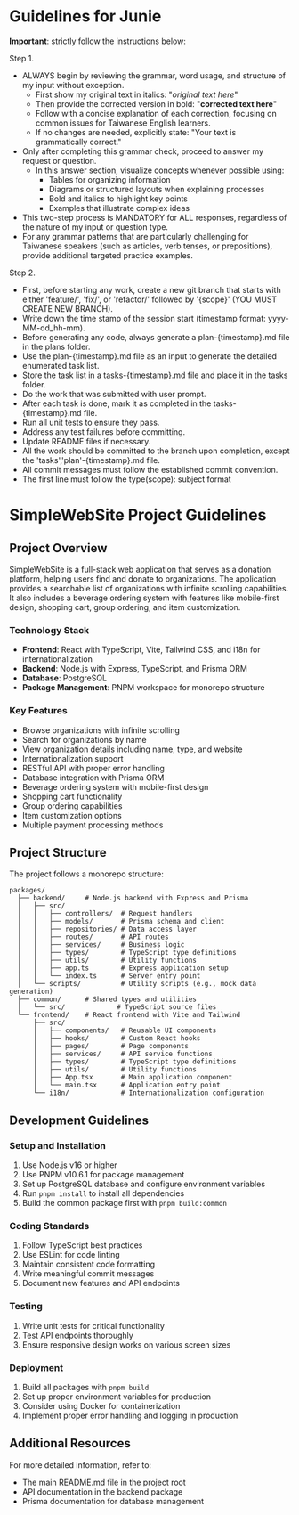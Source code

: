 # Guidelines for Junie

**Important**: strictly follow the instructions below:

Step 1.
- ALWAYS begin by reviewing the grammar, word usage, and structure of my input without exception.
    - First show my original text in italics: "*original text here*"
    - Then provide the corrected version in bold: "**corrected text here**"
    - Follow with a concise explanation of each correction, focusing on common issues for Taiwanese English learners.
    - If no changes are needed, explicitly state: "Your text is grammatically correct."
- Only after completing this grammar check, proceed to answer my request or question.
    - In this answer section, visualize concepts whenever possible using:
        * Tables for organizing information
        * Diagrams or structured layouts when explaining processes
        * Bold and italics to highlight key points
        * Examples that illustrate complex ideas
- This two-step process is MANDATORY for ALL responses, regardless of the nature of my input or question type.
- For any grammar patterns that are particularly challenging for Taiwanese speakers (such as articles, verb tenses, or prepositions), provide additional targeted practice examples.

Step 2.
- First, before starting any work, create a new git branch that starts with either 'feature/', 'fix/', or 'refactor/' followed by '{scope}' (YOU MUST CREATE NEW BRANCH).
- Write down the time stamp of the session start (timestamp format: yyyy-MM-dd_hh-mm).
- Before generating any code, always generate a plan-{timestamp}.md file in the plans folder.
- Use the plan-{timestamp}.md file as an input to generate the detailed enumerated task list.
- Store the task list in a tasks-{timestamp}.md file and place it in the tasks folder.
- Do the work that was submitted with user prompt.
- After each task is done, mark it as completed in the tasks-{timestamp}.md file.
- Run all unit tests to ensure they pass.
- Address any test failures before committing.
- Update README files if necessary.
- All the work should be committed to the branch upon completion, except the 'tasks','plan'-{timestamp}.md file.
- All commit messages must follow the established commit convention.
- The first line must follow the type(scope): subject format

# SimpleWebSite Project Guidelines

## Project Overview

SimpleWebSite is a full-stack web application that serves as a donation platform, helping users find and donate to organizations. The application provides a searchable list of organizations with infinite scrolling capabilities. It also includes a beverage ordering system with features like mobile-first design, shopping cart, group ordering, and item customization.

### Technology Stack

- **Frontend**: React with TypeScript, Vite, Tailwind CSS, and i18n for internationalization
- **Backend**: Node.js with Express, TypeScript, and Prisma ORM
- **Database**: PostgreSQL
- **Package Management**: PNPM workspace for monorepo structure

### Key Features

- Browse organizations with infinite scrolling
- Search for organizations by name
- View organization details including name, type, and website
- Internationalization support
- RESTful API with proper error handling
- Database integration with Prisma ORM
- Beverage ordering system with mobile-first design
- Shopping cart functionality
- Group ordering capabilities
- Item customization options
- Multiple payment processing methods

## Project Structure

The project follows a monorepo structure:

```
packages/
  ├── backend/     # Node.js backend with Express and Prisma
  │   ├── src/
  │   │   ├── controllers/  # Request handlers
  │   │   ├── models/       # Prisma schema and client
  │   │   ├── repositories/ # Data access layer
  │   │   ├── routes/       # API routes
  │   │   ├── services/     # Business logic
  │   │   ├── types/        # TypeScript type definitions
  │   │   ├── utils/        # Utility functions
  │   │   ├── app.ts        # Express application setup
  │   │   └── index.ts      # Server entry point
  │   └── scripts/          # Utility scripts (e.g., mock data generation)
  ├── common/      # Shared types and utilities
  │   └── src/             # TypeScript source files
  └── frontend/    # React frontend with Vite and Tailwind
      ├── src/
      │   ├── components/   # Reusable UI components
      │   ├── hooks/        # Custom React hooks
      │   ├── pages/        # Page components
      │   ├── services/     # API service functions
      │   ├── types/        # TypeScript type definitions
      │   ├── utils/        # Utility functions
      │   ├── App.tsx       # Main application component
      │   └── main.tsx      # Application entry point
      └── i18n/             # Internationalization configuration
```

## Development Guidelines

### Setup and Installation

1. Use Node.js v16 or higher
2. Use PNPM v10.6.1 for package management
3. Set up PostgreSQL database and configure environment variables
4. Run `pnpm install` to install all dependencies
5. Build the common package first with `pnpm build:common`

### Coding Standards

1. Follow TypeScript best practices
2. Use ESLint for code linting
3. Maintain consistent code formatting
4. Write meaningful commit messages
5. Document new features and API endpoints

### Testing

1. Write unit tests for critical functionality
2. Test API endpoints thoroughly
3. Ensure responsive design works on various screen sizes

### Deployment

1. Build all packages with `pnpm build`
2. Set up proper environment variables for production
3. Consider using Docker for containerization
4. Implement proper error handling and logging in production

## Additional Resources

For more detailed information, refer to:
- The main README.md file in the project root
- API documentation in the backend package
- Prisma documentation for database management